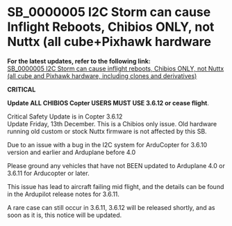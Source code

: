 # SB\_0000005 I2C Storm can cause Inflight Reboots, Chibios ONLY, not Nuttx (all cube+Pixhawk hardware

**For the latest updates, refer to the following link:**\
[SB\_0000005 I2C Storm can cause inflight reboots, Chibios ONLY, not Nuttx (all cube and Pixhawk hardware, including clones and derivatives)](https://discuss.cubepilot.org/t/sb-0000005-i2c-storm-can-cause-inflight-reboots-chibios-only-not-nuttx-all-cube-and-pixhawk-hardware-including-clones-and-derivatives/2419)

**CRITICAL**

**Update ALL CHIBIOS Copter USERS MUST USE 3.6.12 or cease flight**.

Critical Safety Update is in Copter 3.6.12\
Update Friday, 13th December. This is a Chibios only issue. Old hardware running old custom or stock Nuttx firmware is not affected by this SB.

Due to an issue with a bug in the I2C system for ArduCopter for 3.6.10 version and earlier and Arduplane before 4.0

Please ground any vehicles that have not BEEN updated to Arduplane 4.0 or 3.6.11 for Arducopter or later.

This issue has lead to aircraft failing mid flight, and the details can be found in the Ardupilot release notes for 3.6.11.

A rare case can still occur in 3.6.11, 3.6.12 will be released shortly, and as soon as it is, this notice will be updated.
